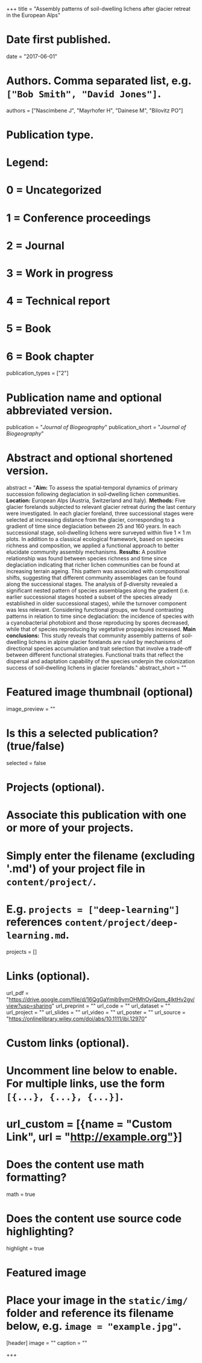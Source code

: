 +++
title = "Assembly patterns of soil-dwelling lichens after glacier retreat in the European Alps"

# Date first published.
date = "2017-06-01"

# Authors. Comma separated list, e.g. `["Bob Smith", "David Jones"]`.
authors = ["Nascimbene J", "Mayrhofer H", "Dainese M", "Bilovitz PO"]

# Publication type.
# Legend:
# 0 = Uncategorized
# 1 = Conference proceedings
# 2 = Journal
# 3 = Work in progress
# 4 = Technical report
# 5 = Book
# 6 = Book chapter
publication_types = ["2"]

# Publication name and optional abbreviated version.
publication = "*Journal of Biogeography*"
publication_short = "*Journal of Biogeography*"

# Abstract and optional shortened version.
abstract = "**Aim:** To assess the spatial‐temporal dynamics of primary succession following deglaciation in soil‐dwelling lichen communities. **Location:** European Alps (Austria, Switzerland and Italy). **Methods:** Five glacier forelands subjected to relevant glacier retreat during the last century were investigated. In each glacier foreland, three successional stages were selected at increasing distance from the glacier, corresponding to a gradient of time since deglaciation between 25 and 160 years. In each successional stage, soil‐dwelling lichens were surveyed within five 1 × 1 m plots. In addition to a classical ecological framework, based on species richness and composition, we applied a functional approach to better elucidate community assembly mechanisms. **Results:** A positive relationship was found between species richness and time since deglaciation indicating that richer lichen communities can be found at increasing terrain ageing. This pattern was associated with compositional shifts, suggesting that different community assemblages can be found along the successional stages. The analysis of β‐diversity revealed a significant nested pattern of species assemblages along the gradient (i.e. earlier successional stages hosted a subset of the species already established in older successional stages), while the turnover component was less relevant. Considering functional groups, we found contrasting patterns in relation to time since deglaciation: the incidence of species with a cyanobacterial photobiont and those reproducing by spores decreased, while that of species reproducing by vegetative propagules increased. **Main conclusions:** This study reveals that community assembly patterns of soil‐dwelling lichens in alpine glacier forelands are ruled by mechanisms of directional species accumulation and trait selection that involve a trade‐off between different functional strategies. Functional traits that reflect the dispersal and adaptation capability of the species underpin the colonization success of soil‐dwelling lichens in glacier forelands."
abstract_short = ""

# Featured image thumbnail (optional)
image_preview = ""

# Is this a selected publication? (true/false)
selected = false

# Projects (optional).
#   Associate this publication with one or more of your projects.
#   Simply enter the filename (excluding '.md') of your project file in `content/project/`.
#   E.g. `projects = ["deep-learning"]` references `content/project/deep-learning.md`.
projects = []

# Links (optional).
url_pdf = "https://drive.google.com/file/d/16QgGaYmib9vmOHMhOyiQpm_4lktHv2gv/view?usp=sharing"
url_preprint = ""
url_code = ""
url_dataset = ""
url_project = ""
url_slides = ""
url_video = ""
url_poster = ""
url_source = "https://onlinelibrary.wiley.com/doi/abs/10.1111/jbi.12970"

# Custom links (optional).
#   Uncomment line below to enable. For multiple links, use the form `[{...}, {...}, {...}]`.
# url_custom = [{name = "Custom Link", url = "http://example.org"}]

# Does the content use math formatting?
math = true

# Does the content use source code highlighting?
highlight = true

# Featured image
# Place your image in the `static/img/` folder and reference its filename below, e.g. `image = "example.jpg"`.
[header]
image = ""
caption = ""

+++
